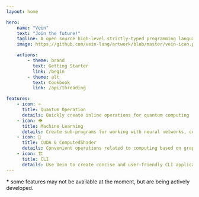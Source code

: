 ```yaml
---
layout: home

hero:
    name: "Vein"
    text: "Join the future!"
    tagline: A open source high-level strictly-typed programming language with a support standalone OS, arm and quantum computing support.
    image: https://github.com/vein-lang/artwork/blob/master/vein-icon.png?raw=true

    actions:
        - theme: brand
          text: Getting Starter
          link: /begin
        - theme: alt
          text: Cookbook
          link: /api/threading

features:
    - icon: ⚛
      title: Quantum Operation
      details: Quickly create inline operations for quantum computing
    - icon: 👁
      title: Machine Learning
      details: Create sub-programs for working with neural networks, computer vision and more
    - icon: 🗿
      title: CUDA & ComputedShader
      details: Сonvenient operations related to computing based on graphics cards!
    - icon: 🏗
      title: CLI
      details: Use Vein to create concise and user-friendly CLI applications
---
```

**\*** some features may not be available at the moment, but are being actively developed.

<script setup>
import {
  VPTeamPage,
  VPTeamPageTitle,
  VPTeamMembers
} from 'vitepress/theme'
const telegramIcon = `<svg role="img" viewBox="0 0 24 24" xmlns="http://www.w3.org/2000/svg"><title>Telegram</title><path d="M11.944 0A12 12 0 0 0 0 12a12 12 0 0 0 12 12 12 12 0 0 0 12-12A12 12 0 0 0 12 0a12 12 0 0 0-.056 0zm4.962 7.224c.1-.002.321.023.465.14a.506.506 0 0 1 .171.325c.016.093.036.306.02.472-.18 1.898-.962 6.502-1.36 8.627-.168.9-.499 1.201-.82 1.23-.696.065-1.225-.46-1.9-.902-1.056-.693-1.653-1.124-2.678-1.8-1.185-.78-.417-1.21.258-1.91.177-.184 3.247-2.977 3.307-3.23.007-.032.014-.15-.056-.212s-.174-.041-.249-.024c-.106.024-1.793 1.14-5.061 3.345-.48.33-.913.49-1.302.48-.428-.008-1.252-.241-1.865-.44-.752-.245-1.349-.374-1.297-.789.027-.216.325-.437.893-.663 3.498-1.524 5.83-2.529 6.998-3.014 3.332-1.386 4.025-1.627 4.476-1.635z"/></svg>`;

const members = [
  {
    avatar: 'https://www.github.com/0xf6.png',
    name: 'Yuuki Wesp',
    title: 'Creator',
    links: [
        { icon: 'github', link: 'https://github.com/0xf6' },
        { 
            icon: { svg: telegramIcon, },
            link: 'https://yuuki.t.me' 
        }
    ]
  },
  {
    avatar: 'https://www.github.com/urumo.png',
    name: 'Aram (svclite)',
    title: 'Helper & Maintainer',
    links: [
        { icon: 'github', link: 'https://github.com/urumo' },
        { 
            icon: { svg: telegramIcon, },
            link: 'https://urumo.t.me' 
        }
    ]
  },
  {
    avatar: 'https://www.github.com/code-maid.png',
    name: 'Not Your Imp',
    title: 'Vacuum Cleaner',
    links: [
        { icon: 'github', link: 'https://github.com/code-maid' }
    ]
  },
  {
    avatar: 'https://www.github.com/kravetsone.png',
    name: 'Kravets',
    title: 'Docs Maintainer & Anime Trap',
    links: [
        { icon: 'github', link: 'https://github.com/kravetsone' },
        { 
            icon: { svg: telegramIcon, },
            link: 'https://noname2544.t.me' 
        }
    ]
  },
  {
    avatar: 'https://www.github.com/ViktorChernyaev.png',
    name: 'Viktor Chernyaev',
    title: 'GC Maintainer',
    links: [
        { icon: 'github', link: 'https://github.com/ViktorChernyaev' },
        { 
            icon: { svg: telegramIcon, },
            link: 'https://bagunok.t.me' 
        }
    ]
  },
  {
    avatar: 'https://www.github.com/ZverGuy.png',
    name: 'Maxim Kitsunoff',
    title: 'Specs Maintainer',
    links: [
        { icon: 'github', link: 'https://github.com/ZverGuy' },
        { 
            icon: { svg: telegramIcon, },
            link: 'https://kitsunoff.t.me' 
        }
    ]
  }
]
</script>

<VPTeamPage>
  <VPTeamPageTitle>
    <template #title>
      Our Team
    </template>
    <template #lead>
      The development of Vein is guided by an international
      team, some of whom have chosen to be featured below.
    </template>
  </VPTeamPageTitle>
  <VPTeamMembers
    :members="members"
  />
</VPTeamPage>